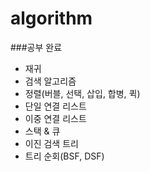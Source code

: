 # algorithm

###공부 완료
- 재귀
- 검색 알고리즘
- 정렬(버블, 선택, 삽입, 합병, 퀵)
- 단일 연결 리스트
- 이중 연결 리스트
- 스택 & 큐
- 이진 검색 트리
- 트리 순회(BSF, DSF) 
